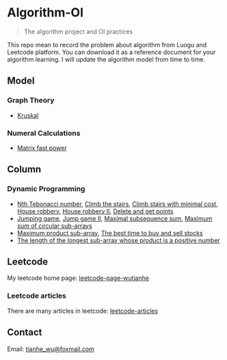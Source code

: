 # Algorithm-OI
> The algorithm project and OI practices

This repo mean to record the problem about algorithm from Luogu and Leetcode platform.
You can download it as a reference document for your algorithm learning.
I will update the algorithm model from time to time.

## Model
### Graph Theory
- [Kruskal](https://github.com/TianheWu/Algorithm-OI/blob/master/Algorithm_Model/Kruskal.cpp)

### Numeral Calculations
- [Matrix fast power](https://github.com/TianheWu/Algorithm-OI/blob/master/Algorithm_Model/matrix_quick_pow.cpp)

## Column
### Dynamic Programming
- [Nth Tebonacci number](https://github.com/TianheWu/Algorithm-OI/blob/master/Algorithm_Practice/leetcode/1137.cpp), [Climb the stairs](https://github.com/TianheWu/Algorithm-OI/blob/master/Algorithm_Practice/leetcode/70.cpp), [Climb stairs with minimal cost](https://github.com/TianheWu/Algorithm-OI/blob/master/Algorithm_Practice/leetcode/746.cpp), [House robbery](https://github.com/TianheWu/Algorithm-OI/blob/master/Algorithm_Practice/leetcode/198.cpp), [House robbery II](https://github.com/TianheWu/Algorithm-OI/blob/master/Algorithm_Practice/leetcode/213.cpp), [Delete and get points](https://github.com/TianheWu/Algorithm-OI/blob/master/Algorithm_Practice/leetcode/740.cpp)
- [Jumping game](https://github.com/TianheWu/Algorithm-OI/blob/master/Algorithm_Practice/leetcode/55.cpp), [Jump game II](https://github.com/TianheWu/Algorithm-OI/blob/master/Algorithm_Practice/leetcode/45.cpp), [Maximal subsequence sum](https://github.com/TianheWu/Algorithm-OI/blob/master/Algorithm_Practice/leetcode/53.cpp), [Maximum sum of circular sub-arrays](https://github.com/TianheWu/Algorithm-OI/blob/master/Algorithm_Practice/leetcode/918.cpp)
- [Maximum product sub-array](https://github.com/TianheWu/Algorithm-OI/blob/master/Algorithm_Practice/leetcode/152.cpp), [The best time to buy and sell stocks](https://github.com/TianheWu/Algorithm-OI/blob/master/Algorithm_Practice/leetcode/121.cpp)
- [The length of the longest sub-array whose product is a positive number](https://github.com/TianheWu/Algorithm-OI/blob/master/Algorithm_Practice/leetcode/1567.cpp)

## Leetcode
My leetcode home page: [leetcode-page-wutianhe](https://leetcode-cn.com/u/yuyangxianyi/)

### Leetcode articles
There are many articles in leetcode: [leetcode-articles](https://leetcode-cn.com/profile/articles/)

## Contact
Email: tianhe_wu@foxmail.com
